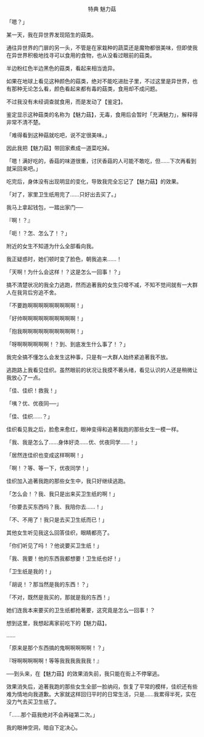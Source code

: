 <p align="center">特典 魅力菇</p>

「嗯？」

某一天，我在异世界发现陌生的菇类。

通往异世界的门扉的另一头，不管是在家栽种的蔬菜还是魔物都很美味，但即使我在异世界积极地找寻可以食用的食物，也从没看过眼前的菇类。

半边粉红色半边黑色的菇类，看起来相当诡异。

如果在地球上看见这种颜色的菇类，绝对不能吃进肚子里，不过这里是异世界，也有那种无论怎么看，颜色看起来都有毒的菇类，食用却不成问题。

不过我没有未经调查就食用，而是发动了【鉴定】。

鉴定显示这种菇类的名称为【魅力菇】，无毒，食用后会暂时「充满魅力」，解释得非常不清不楚。

「难得看到这种菇就吃吧，说不定很美味。」

因此我把【魅力菇】带回家煮成一道菜吃掉。

「嗯！满好吃的，香菇的味道很重，讨厌香菇的人可能不敢吃，但……下次再看到就采回来吧。」

吃完后，身体没有出现明显的变化，导致我完全忘记了【魅力菇】的效果。

「对了，家里卫生纸用完了……只好出去买了。」

我马上拿起钱包，一踏出家门──

『啊！？』

「呃！？怎、怎么了！？」

附近的女生不知道为什么全部看向我。

我正疑惑时，她们顿时变了脸色，朝我追来……！

「天啊！为什么会这样！？这是怎么一回事！？」

搞不清楚状况的我全力逃跑，然而追著我的女生只增不减，不知不觉间就有一大群人在我背后穷追不舍。

「不要跑啊啊啊啊啊啊啊啊啊！」

「好帅啊啊啊啊啊啊啊啊啊啊！」

「抱我啊啊啊啊啊啊啊啊啊啊！」

「呀啊啊啊啊啊啊！？到、到底发生什么事了！？」

我完全搞不懂怎么会发生这种事，只是有一大群人始终紧追著我不放。

逃跑路上我看见佳织。虽然眼前的状况让我摸不著头绪，看见认识的人还是稍微让我放心了一点。

「佳、佳织！救我！」

「咦？优、优夜同──」

「佳、佳织……？」

佳织看见我之后，脸愈来愈红，眼神变得和追著我跑的那些女生一模一样。

「我、我是怎么了……身体好烫……优、优夜同学……！」

「居然连佳织也变成这样啊啊！」

「啊！？等、等一下，优夜同学！」

佳织加入追著我跑的那些女生中，我只好继续逃跑。

「怎么会！？我、我只是出来买卫生纸的啊！」

「你要去买东西吗？我、我陪你去……！」

「不、不用了！我只是去买卫生纸而已！」

其他女生听见我这么回答佳织，眼睛都亮了。

「你们听见了吗！？他说要买卫生纸！」

「我、我要！他的东西我都想要！卫生纸也好！」

「卫生纸是我的！」

「胡说！？那当然是我的东西！？」

「不对，既然是我买的，那就是我的东西！」

她们连我本来要买的卫生纸都抢著要，这究竟是怎么一回事！？

想到这里，我想起离家前吃下的【魅力菇】。

……

「原来是那个东西搞的鬼啊啊啊啊啊！？」

『呀啊啊啊啊啊！等等我我我我我我！』

──到头来，在【魅力菇】的效果消失前，我只能在街上不停窜逃。

效果消失后，追著我跑的那些女生全部一脸纳闷，恢复了平常的模样，佳织还有些难为情地向我道歉。大家就这样回归平时的日常生活，只是……我累得半死，实在没力气去买卫生纸了。

「……那个菇我绝对不会再碰第二次。」

我的眼神空洞，暗自下定决心。

